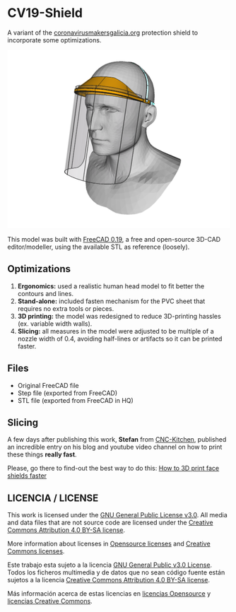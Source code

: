 # CV19-Shield
A variant of the [coronavirusmakersgalicia.org](https://coronavirusmakersgalicia.org) protection shield to incorporate some optimizations.

![CV19-Shield](CV19-Shield.png)

This model was built with [FreeCAD 0.19](https://freecadweb.org), a free and open-source 3D-CAD editor/modeller, using the available STL as reference (loosely).

## Optimizations

1. **Ergonomics:** used a realistic human head model to fit better the contours and lines.
2. **Stand-alone:** included fasten mechanism for the PVC sheet that requires no extra tools or pieces.
3. **3D printing:** the model was redesigned to reduce 3D-printing hassles (ex. variable width walls).
4. **Slicing:** all measures in the model were adjusted to be multiple of a nozzle width of 0.4, avoiding half-lines or artifacts so it can be printed faster.

## Files

* Original FreeCAD file
* Step file (exported from FreeCAD)
* STL file (exported from FreeCAD in HQ)

## Slicing
A few days after publishing this work, **Stefan** from [CNC-Kitchen](https://www.cnckitchen.com/), published an incredible entry on his blog and youtube video channel on how to print these things **really fast**.

Please, go there to find-out the best way to do this: [How to 3D print face shields faster](https://www.cnckitchen.com/blog/how-to-3d-print-face-shields-faster)

## LICENCIA / LICENSE

This work is licensed under the [GNU General Public License v3.0](LICENSE-GPLV30). All media and data files that are not source code are licensed under the [Creative Commons Attribution 4.0 BY-SA license](LICENSE-CCBYSA40).

More information about licenses in [Opensource licenses](https://opensource.org/licenses/) and [Creative Commons licenses](https://creativecommons.org/licenses/).

Este trabajo esta sujeto a la licencia [GNU General Public v3.0 License](LICENSE-GPLV30). Todos los ficheros multimedia y de datos que no sean código fuente están sujetos a la licencia [Creative Commons Attribution 4.0 BY-SA license](LICENSE-CCBYSA40).

Más información acerca de estas licencias en [licencias Opensource](https://opensource.org/licenses/) y [licencias Creative Commons](https://creativecommons.org/licenses/).
